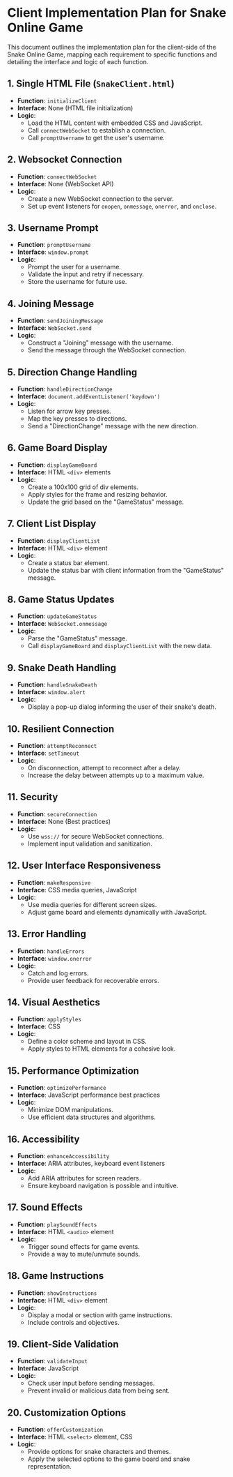 # Client Implementation Plan for Snake Online Game

This document outlines the implementation plan for the client-side of the Snake Online Game, mapping each requirement to specific functions and detailing the interface and logic of each function.

## 1. Single HTML File (`SnakeClient.html`)
- **Function**: `initializeClient`
- **Interface**: None (HTML file initialization)
- **Logic**: 
  - Load the HTML content with embedded CSS and JavaScript.
  - Call `connectWebSocket` to establish a connection.
  - Call `promptUsername` to get the user's username.

## 2. Websocket Connection
- **Function**: `connectWebSocket`
- **Interface**: None (WebSocket API)
- **Logic**: 
  - Create a new WebSocket connection to the server.
  - Set up event listeners for `onopen`, `onmessage`, `onerror`, and `onclose`.

## 3. Username Prompt
- **Function**: `promptUsername`
- **Interface**: `window.prompt`
- **Logic**: 
  - Prompt the user for a username.
  - Validate the input and retry if necessary.
  - Store the username for future use.

## 4. Joining Message
- **Function**: `sendJoiningMessage`
- **Interface**: `WebSocket.send`
- **Logic**: 
  - Construct a "Joining" message with the username.
  - Send the message through the WebSocket connection.

## 5. Direction Change Handling
- **Function**: `handleDirectionChange`
- **Interface**: `document.addEventListener('keydown')`
- **Logic**: 
  - Listen for arrow key presses.
  - Map the key presses to directions.
  - Send a "DirectionChange" message with the new direction.

## 6. Game Board Display
- **Function**: `displayGameBoard`
- **Interface**: HTML `<div>` elements
- **Logic**: 
  - Create a 100x100 grid of div elements.
  - Apply styles for the frame and resizing behavior.
  - Update the grid based on the "GameStatus" message.

## 7. Client List Display
- **Function**: `displayClientList`
- **Interface**: HTML `<div>` element
- **Logic**: 
  - Create a status bar element.
  - Update the status bar with client information from the "GameStatus" message.

## 8. Game Status Updates
- **Function**: `updateGameStatus`
- **Interface**: `WebSocket.onmessage`
- **Logic**: 
  - Parse the "GameStatus" message.
  - Call `displayGameBoard` and `displayClientList` with the new data.

## 9. Snake Death Handling
- **Function**: `handleSnakeDeath`
- **Interface**: `window.alert`
- **Logic**: 
  - Display a pop-up dialog informing the user of their snake's death.

## 10. Resilient Connection
- **Function**: `attemptReconnect`
- **Interface**: `setTimeout`
- **Logic**: 
  - On disconnection, attempt to reconnect after a delay.
  - Increase the delay between attempts up to a maximum value.

## 11. Security
- **Function**: `secureConnection`
- **Interface**: None (Best practices)
- **Logic**: 
  - Use `wss://` for secure WebSocket connections.
  - Implement input validation and sanitization.

## 12. User Interface Responsiveness
- **Function**: `makeResponsive`
- **Interface**: CSS media queries, JavaScript
- **Logic**: 
  - Use media queries for different screen sizes.
  - Adjust game board and elements dynamically with JavaScript.

## 13. Error Handling
- **Function**: `handleErrors`
- **Interface**: `window.onerror`
- **Logic**: 
  - Catch and log errors.
  - Provide user feedback for recoverable errors.

## 14. Visual Aesthetics
- **Function**: `applyStyles`
- **Interface**: CSS
- **Logic**: 
  - Define a color scheme and layout in CSS.
  - Apply styles to HTML elements for a cohesive look.

## 15. Performance Optimization
- **Function**: `optimizePerformance`
- **Interface**: JavaScript performance best practices
- **Logic**: 
  - Minimize DOM manipulations.
  - Use efficient data structures and algorithms.

## 16. Accessibility
- **Function**: `enhanceAccessibility`
- **Interface**: ARIA attributes, keyboard event listeners
- **Logic**: 
  - Add ARIA attributes for screen readers.
  - Ensure keyboard navigation is possible and intuitive.

## 17. Sound Effects
- **Function**: `playSoundEffects`
- **Interface**: HTML `<audio>` element
- **Logic**: 
  - Trigger sound effects for game events.
  - Provide a way to mute/unmute sounds.

## 18. Game Instructions
- **Function**: `showInstructions`
- **Interface**: HTML `<div>` element
- **Logic**: 
  - Display a modal or section with game instructions.
  - Include controls and objectives.

## 19. Client-Side Validation
- **Function**: `validateInput`
- **Interface**: JavaScript
- **Logic**: 
  - Check user input before sending messages.
  - Prevent invalid or malicious data from being sent.

## 20. Customization Options
- **Function**: `offerCustomization`
- **Interface**: HTML `<select>` element, CSS
- **Logic**: 
  - Provide options for snake characters and themes.
  - Apply the selected options to the game board and snake representation.

